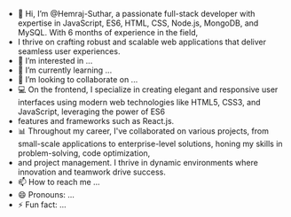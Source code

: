 - 👋 Hi, I’m @Hemraj-Suthar, a passionate full-stack developer with expertise in JavaScript, ES6, HTML, CSS, Node.js, MongoDB, and MySQL. With 6 months of experience in the field,
-  I thrive on crafting robust and scalable web applications that deliver seamless user experiences.
- 👀 I’m interested in ...
- 🌱 I’m currently learning ...
- 💞️ I’m looking to collaborate on ...
- 💻 On the frontend, I specialize in creating elegant and responsive user interfaces using modern web technologies like HTML5, CSS3, and JavaScript, leveraging the power of ES6
- features and frameworks such as React.js.
- 📊 Throughout my career, I've collaborated on various projects, from small-scale applications to enterprise-level solutions, honing my skills in problem-solving, code optimization,
- and project management. I thrive in dynamic environments where innovation and teamwork drive success.
- 📫 How to reach me ...
- 😄 Pronouns: ...
- ⚡ Fun fact: ...

<!---
Hemraj-Suthar/Hemraj-Suthar is a ✨ special ✨ repository because its `README.md` (this file) appears on your GitHub profile.
You can click the Preview link to take a look at your changes.
--->
